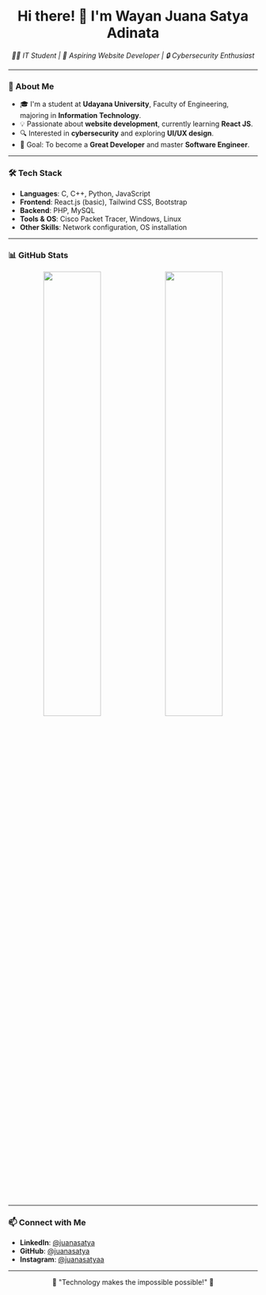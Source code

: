 <h1 align="center">Hi there! 👋 I'm Wayan Juana Satya Adinata</h1>

<p align="center">
  <em>👨‍💻 IT Student | 🚀 Aspiring Website Developer | 🔒 Cybersecurity Enthusiast</em>
</p>

---

### 🌱 About Me
- 🎓 I'm a student at **Udayana University**, Faculty of Engineering, majoring in **Information Technology**.
- 💡 Passionate about **website development**, currently learning **React JS**.
- 🔍 Interested in **cybersecurity** and exploring **UI/UX design**.
- 🎯 Goal: To become a **Great Developer** and master **Software Engineer**.

---

### 🛠️ Tech Stack
- **Languages**: C, C++, Python, JavaScript
- **Frontend**: React.js (basic), Tailwind CSS, Bootstrap
- **Backend**: PHP, MySQL
- **Tools & OS**: Cisco Packet Tracer, Windows, Linux
- **Other Skills**: Network configuration, OS installation

---

### 📊 GitHub Stats
<p align="center">
  <img width="48%" src="https://github-readme-stats.vercel.app/api?username=juanaxyz&show_icons=true&theme=tokyonight" />
  <img width="48%" src="https://streak-stats.demolab.com/?user=juanaxyz&theme=tokyonight" />
</p>


---

### 📫 Connect with Me
- **LinkedIn**: [@juanasatya](https://www.linkedin.com/in/i-wayan-juana-satya-adinata-26117130b/)
- **GitHub**: [@juanasatya](https://github.com/juanaxyz)
- **Instagram**: [@juanasatyaa](https://instagram.com/juanasatyaa)

---

<p align="center">
  🚀 "Technology makes the impossible possible!" 🚀
</p>
